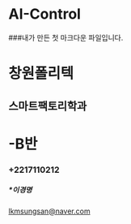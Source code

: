 # AI-Control

###내가 만든 첫 마크다운 파일입니다.

# 창원폴리텍


스마트팩토리학과
-------------
# -B반
### +2217110212
##### *이경명
lkmsungsan@naver.com
